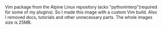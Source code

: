 Vim package from the Alpine Linux repository lacks "pythoninterp"(required for some of my plugins). 
So I made this image with a custom Vim build. Also I removed docs, tutorials and other unnecessary parts. 
The whole images size is 25MB.
